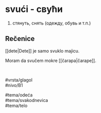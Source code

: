 # svući - свући

1. стянуть, снять (одежду, обувь и т.п.) 

## Rečenice

[[dete|Dete]] je samo svuklo majicu.

Moram da svučem mokre [[čarapa|čarape]].

<br>

#vrsta/glagol  
#nivo/B1  

#tema/odeća  
#tema/svakodnevica  
#tema/telo

